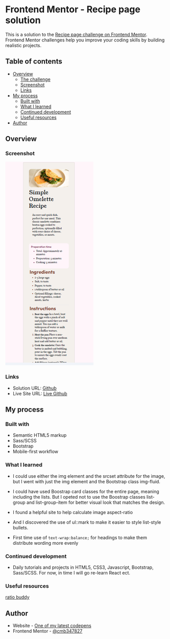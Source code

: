 # Frontend Mentor - Recipe page solution

This is a solution to the [Recipe page challenge on Frontend Mentor](https://www.frontendmentor.io/challenges/recipe-page-KiTsR8QQKm). Frontend Mentor challenges help you improve your coding skills by building realistic projects. 

## Table of contents

- [Overview](#overview)
  - [The challenge](#the-challenge)
  - [Screenshot](#screenshot)
  - [Links](#links)
- [My process](#my-process)
  - [Built with](#built-with)
  - [What I learned](#what-i-learned)
  - [Continued development](#continued-development)
  - [Useful resources](#useful-resources)
- [Author](#author)

## Overview

### Screenshot

![screenshot](./assets/images/screenshot.PNG "screenshot")

### Links

- Solution URL: [Github](https://github.com/cmb347827/recipe-page-main)
- Live Site URL: [Live Github](https://cmb347827.github.io/recipe-page-main/)

## My process

### Built with

- Semantic HTML5 markup
- Sass/SCSS
- Bootstrap
- Mobile-first workflow


### What I learned

- I could use either the img element and the srcset attribute for the image, but I went with just the img element and the Bootstrap class img-fluid.

- I could have used Boostrap card classes for the entire page, meaning including the lists. But I opeted not to use the Boostrap classes  list-group and list-group-item for better visual look that matches the design.

- I found a helpful site to help calculate image aspect-ratio 

- And I discovered the use of ul::mark to make it easier to style list-style bullets.

- First time use of `text-wrap:balance;` for headings to make them distribute wording more evenly 


### Continued development

- Daily tutorials and projects in HTML5, CSS3, Javascript, Bootstrap, Sass/SCSS. For now, in time I will go re-learn React ect.

### Useful resources

[ratio buddy](https://ratiobuddy.com/)

## Author

- Website - [One of my latest codepens](https://codepen.io/cynthiab72/pen/oNybYON)
- Frontend Mentor - [@cmb347827](https://www.frontendmentor.io/profile/cmb347827)


